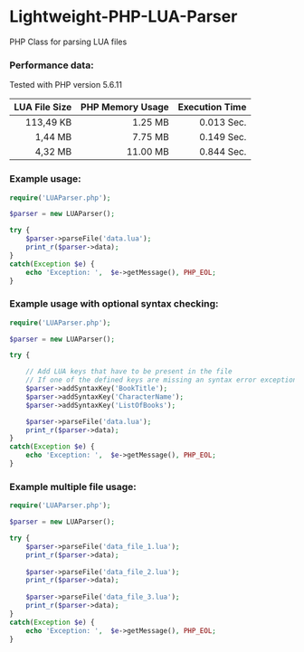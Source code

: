 Lightweight-PHP-LUA-Parser
===================

PHP Class for parsing LUA files

### Performance data: ###
Tested with PHP version 5.6.11

| LUA File Size | PHP Memory Usage  | Execution Time |
| ------------: |------------------:| --------------:|
| 113,49 KB     | 1.25 MB           | 0.013 Sec.     |
| 1,44 MB       | 7.75 MB           | 0.149 Sec.     |
| 4,32 MB       | 11.00 MB          | 0.844 Sec.     |


### Example usage: ###

```php
require('LUAParser.php');

$parser = new LUAParser();

try {
	$parser->parseFile('data.lua');
	print_r($parser->data);
}
catch(Exception $e) {
    echo 'Exception: ',  $e->getMessage(), PHP_EOL;
}
```

### Example usage with optional syntax checking: ###

```php
require('LUAParser.php');

$parser = new LUAParser();

try {

	// Add LUA keys that have to be present in the file
	// If one of the defined keys are missing an syntax error exception will be thrown
	$parser->addSyntaxKey('BookTitle');
	$parser->addSyntaxKey('CharacterName');
	$parser->addSyntaxKey('ListOfBooks');

	$parser->parseFile('data.lua');
	print_r($parser->data);
}
catch(Exception $e) {
    echo 'Exception: ',  $e->getMessage(), PHP_EOL;
}
```

### Example multiple file usage: ###

```php
require('LUAParser.php');

$parser = new LUAParser();

try {
	$parser->parseFile('data_file_1.lua');
	print_r($parser->data);
	
	$parser->parseFile('data_file_2.lua');
	print_r($parser->data);
	
	$parser->parseFile('data_file_3.lua');
	print_r($parser->data);
}
catch(Exception $e) {
    echo 'Exception: ',  $e->getMessage(), PHP_EOL;
}
```
